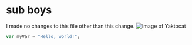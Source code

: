 # sub boys
I made no changes to this file other than this change.
![Image of Yaktocat](https://octodex.github.com/images/yaktocat.png)

``` javascript
var myVar = "Hello, world!";
```
